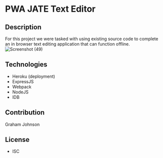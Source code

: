 # PWA JATE Text Editor

## Description
For this project we were tasked with using existing source code to complete an in browser text 
editing application that can function offline.
![Screenshot (49)](https://user-images.githubusercontent.com/107967591/205757838-cdf0c901-769f-4854-9cc3-00789f3c8776.png)



## Technologies
* Heroku (deployment)
* ExpressJS
* Webpack
* NodeJS
* IDB

## Contribution
Graham Johnson

## License
* ISC
